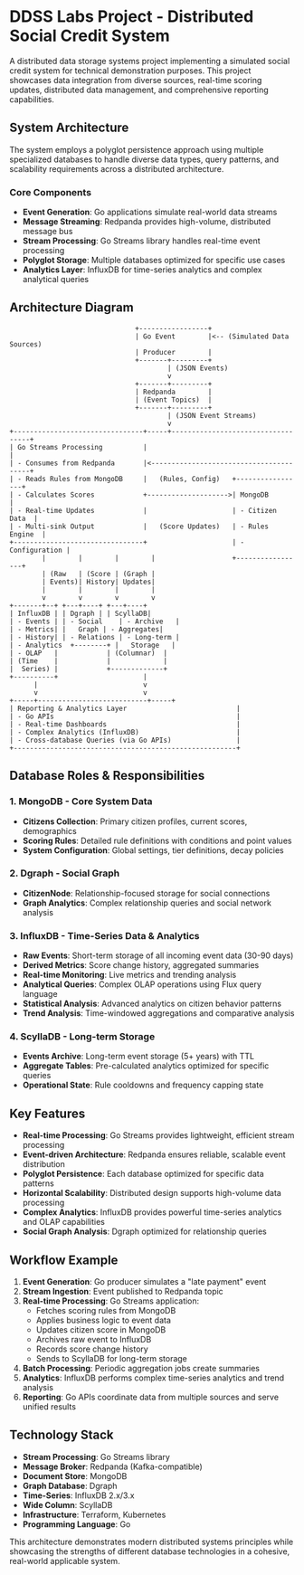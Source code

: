 # DDSS Labs Project - Distributed Social Credit System

A distributed data storage systems project implementing a simulated social credit system for technical demonstration purposes. This project showcases data integration from diverse sources, real-time scoring updates, distributed data management, and comprehensive reporting capabilities.

## System Architecture

The system employs a polyglot persistence approach using multiple specialized databases to handle diverse data types, query patterns, and scalability requirements across a distributed architecture.

### Core Components

- **Event Generation**: Go applications simulate real-world data streams
- **Message Streaming**: Redpanda provides high-volume, distributed message bus
- **Stream Processing**: Go Streams library handles real-time event processing
- **Polyglot Storage**: Multiple databases optimized for specific use cases
- **Analytics Layer**: InfluxDB for time-series analytics and complex analytical queries

## Architecture Diagram

```
                               +-----------------+
                               | Go Event        |<-- (Simulated Data Sources)
                               | Producer        |
                               +-------+---------+
                                       | (JSON Events)
                                       v
                               +-------+---------+
                               | Redpanda        |
                               | (Event Topics)  |
                               +-------+---------+
                                       | (JSON Event Streams)
                                       v
+--------------------------------+-----+-----------------------------------+
| Go Streams Processing          |                                         |
| - Consumes from Redpanda       |<----------------------------------------+
| - Reads Rules from MongoDB     |   (Rules, Config)   +-----------------+
| - Calculates Scores            +-------------------->| MongoDB         |
| - Real-time Updates            |                     | - Citizen Data  |
| - Multi-sink Output            |   (Score Updates)   | - Rules Engine  |
+--------------------------------+                     | - Configuration |
        |        |        |        |                   +-----------------+
        | (Raw   | (Score | (Graph |
        | Events)| History| Updates|
        |        |        |        |
        v        v        v        v
+-------+--+ +---+----+ +---+----+
| InfluxDB | | Dgraph | | ScyllaDB|
| - Events | | - Social    | - Archive   |
| - Metrics| |   Graph | - Aggregates|
| - History| | - Relations | - Long-term |
| - Analytics  +--------+ |   Storage   |
| - OLAP   |            | (Columnar)  |
| (Time    |            |             |
|  Series) |            +-------------+
+----------+                     |
      |                          v
      v                          v
+-----+---------------------------+-----+
| Reporting & Analytics Layer                           |
| - Go APIs                                             |
| - Real-time Dashboards                                |
| - Complex Analytics (InfluxDB)                        |
| - Cross-database Queries (via Go APIs)                |
+-------------------------------------------------------+
```

## Database Roles & Responsibilities

### 1. MongoDB - Core System Data
- **Citizens Collection**: Primary citizen profiles, current scores, demographics
- **Scoring Rules**: Detailed rule definitions with conditions and point values
- **System Configuration**: Global settings, tier definitions, decay policies

### 2. Dgraph - Social Graph
- **CitizenNode**: Relationship-focused storage for social connections
- **Graph Analytics**: Complex relationship queries and social network analysis

### 3. InfluxDB - Time-Series Data & Analytics
- **Raw Events**: Short-term storage of all incoming event data (30-90 days)
- **Derived Metrics**: Score change history, aggregated summaries
- **Real-time Monitoring**: Live metrics and trending analysis
- **Analytical Queries**: Complex OLAP operations using Flux query language
- **Statistical Analysis**: Advanced analytics on citizen behavior patterns
- **Trend Analysis**: Time-windowed aggregations and comparative analysis

### 4. ScyllaDB - Long-term Storage
- **Events Archive**: Long-term event storage (5+ years) with TTL
- **Aggregate Tables**: Pre-calculated analytics optimized for specific queries
- **Operational State**: Rule cooldowns and frequency capping state



## Key Features

- **Real-time Processing**: Go Streams provides lightweight, efficient stream processing
- **Event-driven Architecture**: Redpanda ensures reliable, scalable event distribution
- **Polyglot Persistence**: Each database optimized for specific data patterns
- **Horizontal Scalability**: Distributed design supports high-volume data processing
- **Complex Analytics**: InfluxDB provides powerful time-series analytics and OLAP capabilities
- **Social Graph Analysis**: Dgraph optimized for relationship queries

## Workflow Example

1. **Event Generation**: Go producer simulates a "late payment" event
2. **Stream Ingestion**: Event published to Redpanda topic
3. **Real-time Processing**: Go Streams application:
   - Fetches scoring rules from MongoDB
   - Applies business logic to event data
   - Updates citizen score in MongoDB
   - Archives raw event to InfluxDB
   - Records score change history
   - Sends to ScyllaDB for long-term storage
4. **Batch Processing**: Periodic aggregation jobs create summaries
5. **Analytics**: InfluxDB performs complex time-series analytics and trend analysis
6. **Reporting**: Go APIs coordinate data from multiple sources and serve unified results

## Technology Stack

- **Stream Processing**: Go Streams library
- **Message Broker**: Redpanda (Kafka-compatible)
- **Document Store**: MongoDB
- **Graph Database**: Dgraph
- **Time-Series**: InfluxDB 2.x/3.x
- **Wide Column**: ScyllaDB
- **Infrastructure**: Terraform, Kubernetes
- **Programming Language**: Go

This architecture demonstrates modern distributed systems principles while showcasing the strengths of different database technologies in a cohesive, real-world applicable system.
